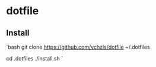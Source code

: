 # dotfile

## Install

`bash
git clone https://github.com/vchzls/dotfile ~/.dotfiles

cd .dotfiles
./install.sh
`
